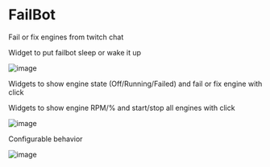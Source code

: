 # FailBot

Fail or fix engines from twitch chat

Widget to put failbot sleep or wake it up

![image](https://user-images.githubusercontent.com/52785190/215334877-b9851da8-95da-45ea-9afb-2f742070af2b.png)

Widgets to show engine state (Off/Running/Failed) and fail or fix engine with click

Widgets to show engine RPM/% and start/stop all engines with click

![image](https://user-images.githubusercontent.com/52785190/215334959-28a37772-edfc-4dd5-a4d6-1ced9864b0af.png)

Configurable behavior

![image](https://user-images.githubusercontent.com/52785190/215334910-96999dde-b3b9-45a4-96f9-84b32643af65.png)
